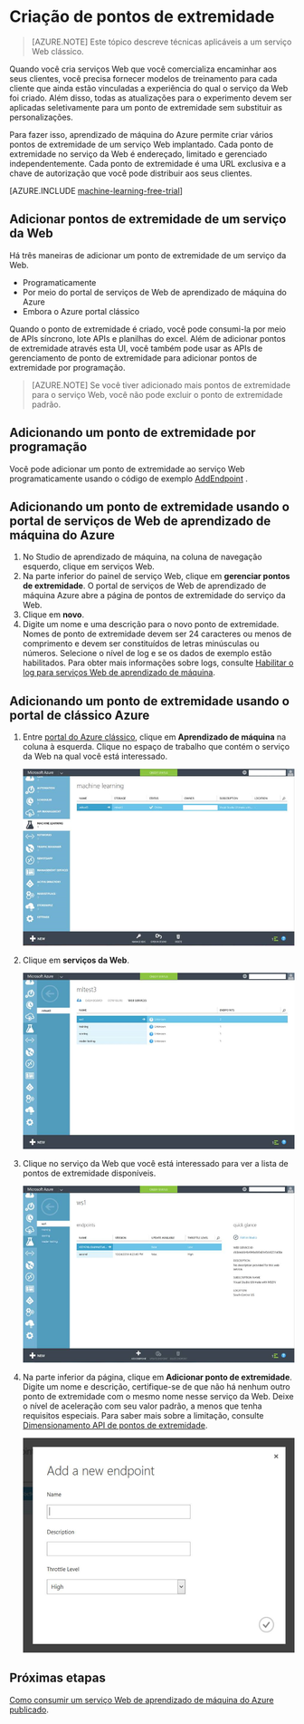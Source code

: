 <properties
    pageTitle="Criação de pontos de extremidade de serviço Web no aprendizado de máquina | Microsoft Azure"
    description="Criação de pontos de extremidade de serviço Web no aprendizado de máquina do Azure"
    services="machine-learning"
    documentationCenter=""
    authors="hiteshmadan"
    manager="padou"
    editor="cgronlun"/>

<tags
    ms.service="machine-learning"
    ms.devlang="multiple"
    ms.topic="article"
    ms.tgt_pltfrm="na"
    ms.workload="tbd"
    ms.date="10/04/2016"
    ms.author="himad"/>


# <a name="creating-endpoints"></a>Criação de pontos de extremidade

>[AZURE.NOTE] Este tópico descreve técnicas aplicáveis a um serviço Web clássico.

Quando você cria serviços Web que você comercializa encaminhar aos seus clientes, você precisa fornecer modelos de treinamento para cada cliente que ainda estão vinculadas a experiência do qual o serviço da Web foi criado. Além disso, todas as atualizações para o experimento devem ser aplicadas seletivamente para um ponto de extremidade sem substituir as personalizações.

Para fazer isso, aprendizado de máquina do Azure permite criar vários pontos de extremidade de um serviço Web implantado. Cada ponto de extremidade no serviço da Web é endereçado, limitado e gerenciado independentemente. Cada ponto de extremidade é uma URL exclusiva e a chave de autorização que você pode distribuir aos seus clientes.

[AZURE.INCLUDE [machine-learning-free-trial](../../includes/machine-learning-free-trial.md)]

## <a name="adding-endpoints-to-a-web-service"></a>Adicionar pontos de extremidade de um serviço da Web

Há três maneiras de adicionar um ponto de extremidade de um serviço da Web.

* Programaticamente
* Por meio do portal de serviços de Web de aprendizado de máquina do Azure
* Embora o Azure portal clássico

Quando o ponto de extremidade é criado, você pode consumi-la por meio de APIs síncrono, lote APIs e planilhas do excel. Além de adicionar pontos de extremidade através esta UI, você também pode usar as APIs de gerenciamento de ponto de extremidade para adicionar pontos de extremidade por programação.

 >[AZURE.NOTE] Se você tiver adicionado mais pontos de extremidade para o serviço Web, você não pode excluir o ponto de extremidade padrão.

## <a name="adding-an-endpoint-programmatically"></a>Adicionando um ponto de extremidade por programação

Você pode adicionar um ponto de extremidade ao serviço Web programaticamente usando o código de exemplo [AddEndpoint](https://github.com/raymondlaghaeian/AML_EndpointMgmt/blob/master/Program.cs) .

## <a name="adding-an-endpoint-using-the-azure-machine-learning-web-services-portal"></a>Adicionando um ponto de extremidade usando o portal de serviços de Web de aprendizado de máquina do Azure

1. No Studio de aprendizado de máquina, na coluna de navegação esquerdo, clique em serviços Web.
2. Na parte inferior do painel de serviço Web, clique em **gerenciar pontos de extremidade**. O portal de serviços de Web de aprendizado de máquina Azure abre a página de pontos de extremidade do serviço da Web.
3. Clique em **novo**.
4. Digite um nome e uma descrição para o novo ponto de extremidade. Nomes de ponto de extremidade devem ser 24 caracteres ou menos de comprimento e devem ser constituídos de letras minúsculas ou números. Selecione o nível de log e se os dados de exemplo estão habilitados. Para obter mais informações sobre logs, consulte [Habilitar o log para serviços Web de aprendizado de máquina](machine-learning-web-services-logging.md).

## <a name="adding-an-endpoint-using-the-azure-classic-portal"></a>Adicionando um ponto de extremidade usando o portal de clássico Azure


1. Entre [portal do Azure clássico](http://manage.windowsazure.com), clique em **Aprendizado de máquina** na coluna à esquerda. Clique no espaço de trabalho que contém o serviço da Web na qual você está interessado.

    ![Navegue até o espaço de trabalho](./media/machine-learning-create-endpoint/figure-1.png)

2. Clique em **serviços da Web**.

    ![Navegue até serviços da Web](./media/machine-learning-create-endpoint/figure-2.png)

3. Clique no serviço da Web que você está interessado para ver a lista de pontos de extremidade disponíveis.

    ![Navegue até o ponto de extremidade](./media/machine-learning-create-endpoint/figure-3.png)

4. Na parte inferior da página, clique em **Adicionar ponto de extremidade**. Digite um nome e descrição, certifique-se de que não há nenhum outro ponto de extremidade com o mesmo nome nesse serviço da Web. Deixe o nível de aceleração com seu valor padrão, a menos que tenha requisitos especiais. Para saber mais sobre a limitação, consulte [Dimensionamento API de pontos de extremidade](machine-learning-scaling-webservice.md).

    ![Criar ponto de extremidade](./media/machine-learning-create-endpoint/figure-4.png)

## <a name="next-steps"></a>Próximas etapas

[Como consumir um serviço Web de aprendizado de máquina do Azure publicado](machine-learning-consume-web-services.md).

